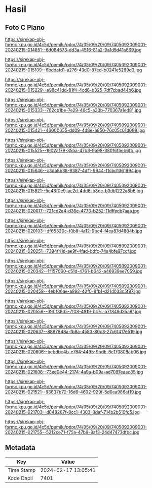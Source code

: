 # Hasil

## Foto C Plano

https://sirekap-obj-formc.kpu.go.id/4c5d/pemilu/pdpr/74/05/09/20/09/7405092009001-20240215-014851--6d084573-dd3a-4516-81a2-9a1d5d41a669.jpg

https://sirekap-obj-formc.kpu.go.id/4c5d/pemilu/pdpr/74/05/09/20/09/7405092009001-20240215-015109--6bddafd1-a276-43d0-87ed-b0241e5269d3.jpg

https://sirekap-obj-formc.kpu.go.id/4c5d/pemilu/pdpr/74/05/09/20/09/7405092009001-20240215-015229--e98c41dd-81f4-4cd6-b325-7df7cbad44b6.jpg

https://sirekap-obj-formc.kpu.go.id/4c5d/pemilu/pdpr/74/05/09/20/09/7405092009001-20240215-015333--762cb1be-7e29-46c5-a33b-770367a1ed81.jpg

https://sirekap-obj-formc.kpu.go.id/4c5d/pemilu/pdpr/74/05/09/20/09/7405092009001-20240215-015421--46000655-dd09-4d8e-a850-76c05c01d098.jpg

https://sirekap-obj-formc.kpu.go.id/4c5d/pemilu/pdpr/74/05/09/20/09/7405092009001-20240215-015525--1902af79-35ba-47b3-9a98-38016fbeb6fb.jpg

https://sirekap-obj-formc.kpu.go.id/4c5d/pemilu/pdpr/74/05/09/20/09/7405092009001-20240215-015646--c3da8b38-9387-4df1-9944-f1cbd1061994.jpg

https://sirekap-obj-formc.kpu.go.id/4c5d/pemilu/pdpr/74/05/09/20/09/7405092009001-20240215-015821--5c48f0e9-ac2d-4dd6-b8dc-b3db1222a8b6.jpg

https://sirekap-obj-formc.kpu.go.id/4c5d/pemilu/pdpr/74/05/09/20/09/7405092009001-20240215-020017--721cd2a4-d36e-4773-b252-11dffedb7aaa.jpg

https://sirekap-obj-formc.kpu.go.id/4c5d/pemilu/pdpr/74/05/09/20/09/7405092009001-20240215-020103--df65320c-f0b8-4a12-9bc4-f4ea87d4804b.jpg

https://sirekap-obj-formc.kpu.go.id/4c5d/pemilu/pdpr/74/05/09/20/09/7405092009001-20240215-020251--7394f41d-ae9f-4fad-bdfc-74a4bfe97ccf.jpg

https://sirekap-obj-formc.kpu.go.id/4c5d/pemilu/pdpr/74/05/09/20/09/7405092009001-20240215-020342--1f157060-c51d-4761-b642-a46939ee7059.jpg

https://sirekap-obj-formc.kpu.go.id/4c5d/pemilu/pdpr/74/05/09/20/09/7405092009001-20240215-020459--4eb106ae-a892-42f0-8fb1-d21d033c5f97.jpg

https://sirekap-obj-formc.kpu.go.id/4c5d/pemilu/pdpr/74/05/09/20/09/7405092009001-20240215-020556--090f38d5-7f08-4819-bc7c-a71846d35a9f.jpg

https://sirekap-obj-formc.kpu.go.id/4c5d/pemilu/pdpr/74/05/09/20/09/7405092009001-20240215-020637--8887848a-fb8a-4583-80c3-27c61417e519.jpg

https://sirekap-obj-formc.kpu.go.id/4c5d/pemilu/pdpr/74/05/09/20/09/7405092009001-20240215-020806--bcbdbc4b-e764-4495-9bdb-6c170808ab06.jpg

https://sirekap-obj-formc.kpu.go.id/4c5d/pemilu/pdpr/74/05/09/20/09/7405092009001-20240215-021608--73ee0e44-2174-4a9a-b09a-ad7097eaac85.jpg

https://sirekap-obj-formc.kpu.go.id/4c5d/pemilu/pdpr/74/05/09/20/09/7405092009001-20240215-021521--83637b72-16d6-4602-929f-5d0ea986af19.jpg

https://sirekap-obj-formc.kpu.go.id/4c5d/pemilu/pdpr/74/05/09/20/09/7405092009001-20240215-021703--d848287f-8cc1-4303-8daf-714b2b510fd5.jpg

https://sirekap-obj-formc.kpu.go.id/4c5d/pemilu/pdpr/74/05/09/20/09/7405092009001-20240215-021755--5212ce71-f75a-47b9-8af3-24d47473dfbc.jpg


## Metadata

| Key        | Value               |
| ---------- | ------------------- |
| Time Stamp | 2024-02-17 13:05:41 |
| Kode Dapil | 7401                |



